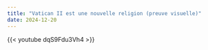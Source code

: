 ```yaml
---
title: "Vatican II est une nouvelle religion (preuve visuelle)"
date: 2024-12-20
---
```


{{< youtube dqS9Fdu3Vh4 >}}
